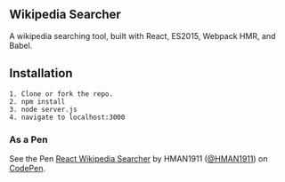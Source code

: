 ## Wikipedia Searcher
A wikipedia searching tool, built with React, ES2015, Webpack HMR, and Babel.

## Installation
```
1. Clone or fork the repo.
2. npm install
3. node server.js
4. navigate to localhost:3000
```

### As a Pen
<p data-height="175" data-theme-id="dark" data-slug-hash="dMobeZ" data-default-tab="js,result" data-user="HMAN1911" data-embed-version="2" class="codepen">See the Pen <a href="http://codepen.io/HMAN1911/pen/dMobeZ/">React Wikipedia Searcher</a> by HMAN1911 (<a href="http://codepen.io/HMAN1911">@HMAN1911</a>) on <a href="http://codepen.io">CodePen</a>.</p>
<script async src="//assets.codepen.io/assets/embed/ei.js"></script>

